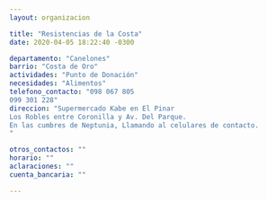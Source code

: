 ```yaml
---
layout: organizacion

title: "Resistencias de la Costa"
date: 2020-04-05 18:22:40 -0300

departamento: "Canelones"
barrio: "Costa de Oro"
actividades: "Punto de Donación"
necesidades: "Alimentos"
telefono_contacto: "098 067 805 
099 301 228"
direccion: "Supermercado Kabe en El Pinar
Los Robles entre Coronilla y Av. Del Parque. 
En las cumbres de Neptunia, Llamando al celulares de contacto.
"

otros_contactos: ""
horario: ""
aclaraciones: ""
cuenta_bancaria: ""

---
```

